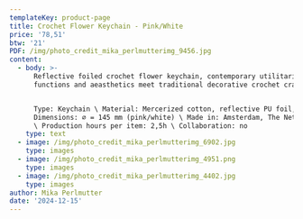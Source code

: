 ```yaml
---
templateKey: product-page
title: Crochet Flower Keychain - Pink/White
price: '78,51'
btw: '21'
PDF: /img/photo_credit_mika_perlmutterimg_9456.jpg
content:
  - body: >-
      Reflective foiled crochet flower keychain, contemporary utilitarian
      functions and aeasthetics meet traditional decorative crochet crafts. 


      Type: Keychain \ Material: Mercerized cotton, reflective PU foil, metal \
      Dimensions: ⌀ = 145 mm (pink/white) \ Made in: Amsterdam, The Netherlands
      \ Production hours per item: 2,5h \ Collaboration: no
    type: text
  - image: /img/photo_credit_mika_perlmutterimg_6902.jpg
    type: images
  - image: /img/photo_credit_mika_perlmutterimg_4951.png
    type: images
  - image: /img/photo_credit_mika_perlmutterimg_4402.jpg
    type: images
author: Mika Perlmutter
date: '2024-12-15'
---
```


